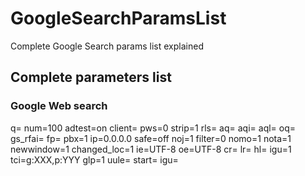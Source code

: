 # GoogleSearchParamsList
Complete Google Search params list explained

## Complete parameters list
### Google Web search

q=
num=100
adtest=on
client=
pws=0
strip=1
rls=
aq=
aqi=
aql=
oq=
gs_rfai=
fp=
pbx=1
ip=0.0.0.0
safe=off
noj=1
filter=0
nomo=1
nota=1
newwindow=1
changed_loc=1
ie=UTF-8
oe=UTF-8
cr=
lr=
hl=
igu=1
tci=g:XXX,p:YYY
glp=1
uule=
start=
igu=
